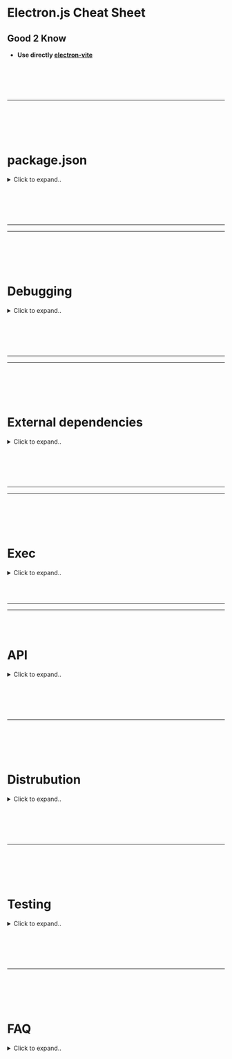 # Electron.js Cheat Sheet



## Good 2 Know
- **Use directly [electron-vite](https://github.com/CyberT33N/electron-vite-cheat-sheet/blob/main/README.md)**














<br><br>
<br><br>
___
<br><br>
<br><br>



# package.json

<details><summary>Click to expand..</summary>

```javascript
{
  "name": "secure-file-vault",
  "version": "1.0.0",
  "description": "A modern Electron.js application for secure file encryption and compression",
  "main": "main.js",
  "scripts": {
    "start": "DISPLAY=:0 electron . --no-sandbox",
    "dev": "electron . --no-sandbox --debug"
  },
  "devDependencies": {
    "electron": "^28.1.0"
  },
  "dependencies": {
    "material-components-web": "^14.0.0",
    "@mdi/font": "^7.4.47",
    "node-7z": "^3.0.0"
  }
}
```
- On ubuntu you may must use DISPLAY=:0 in order that the app is starting


</details>
































<br><br>
<br><br>
________
________
<br><br>
<br><br>

# Debugging

<details><summary>Click to expand..</summary>

# Chrome Extensions

<details><summary>Click to expand..</summary>


You can use:
- https://github.com/MarshallOfSound/electron-devtools-installer

Or for local import:
```typescript
try {
    const extensionPathBrowserTools = path.join(__dirname, '../../chrome-extension/browser-tools')
    await session.defaultSession.loadExtension(extensionPathBrowserTools, {
        allowFileAccess: true
    })

    console.info('Extension geladen')
} catch (err) {
    console.error('Fehler beim Laden der Extension:', err)
}
```

</details>





</details>





















<br><br>
<br><br>
________
________
<br><br>
<br><br>

# External dependencies

<details><summary>Click to expand..</summary>







# electron-devtools-installer
- https://github.com/MarshallOfSound/electron-devtools-installer

<details><summary>Click to expand..</summary>

Electron DevTools Installer
---------------------------

![CircleCI](https://img.shields.io/circleci/build/github/MarshallOfSound/electron-devtools-installer?style=for-the-badge)
[![npm](https://img.shields.io/npm/v/electron-devtools-installer?style=for-the-badge)](https://www.npmjs.com/package/electron-devtools-installer)
![npm](https://img.shields.io/npm/dt/electron-devtools-installer?style=for-the-badge)
[![license](https://img.shields.io/github/license/GPMDP/electron-devtools-installer.svg?maxAge=2592000&style=for-the-badge)](https://github.com/GPMDP/electron-devtools-installer/blob/master/LICENSE)
[![CFA Enabled](https://img.shields.io/badge/CFA-Enabled-success?style=for-the-badge)](https://github.com/continuousauth)

This is an easy way to install DevTool extensions into Electron.  You shouldn't
have to mess around with downloading the extension, finding the right folder and
then configuring the path for everyone's machines.

## Install

```
npm install electron-devtools-installer --save-dev
```
or
```
yarn add electron-devtools-installer -D
```

## Usage
All you have to do now is this in the **main** process of your application.

```js
import { installExtension, REDUX_DEVTOOLS } from 'electron-devtools-installer';
// Or if you can not use ES6 imports
/**
const { default: installExtension, REACT_DEVELOPER_TOOLS } = require('electron-devtools-installer');
*/
const { app } = require('electron');

app.whenReady().then(() => {
    installExtension(REDUX_DEVTOOLS)
        .then((ext) => console.log(`Added Extension:  ${ext.name}`))
        .catch((err) => console.log('An error occurred: ', err));
});
```

To install multiple extensions, `installExtension` takes an array.

```typescript
app.whenReady().then(() => {
    installExtension([REDUX_DEVTOOLS, REACT_DEVELOPER_TOOLS])
        .then(([redux, react]) => console.log(`Added Extensions:  ${redux.name}, ${react.name}`))
        .catch((err) => console.log('An error occurred: ', err));
});
```

### Local Files

If you want your DevTools extensions to work on local `file://` URLs (e.g. loaded via `browserWindow.loadFile()`), don't forget to set `allowFileAccess` in the options passed to `installExtension`.

```typescript
installExtension(REDUX_DEVTOOLS, { loadExtensionOptions: { allowFileAccess: true } })
```

For more information see the [Electron documentation](https://www.electronjs.org/docs/latest/api/session#sesloadextensionpath-options).

## What extensions can I use?

Technically you can use whatever extension you want.  Simply find the ChromeStore ID
of the extension you want to install, and call `installExtension('YOUR_ID_HERE')`.  We
offer a few extension ID's inside the package so you can easily import them to install without
having to find them yourselves.

```js
import {
  installExtension,
  EMBER_INSPECTOR, REACT_DEVELOPER_TOOLS,
  BACKBONE_DEBUGGER, JQUERY_DEBUGGER,
  VUEJS_DEVTOOLS, VUEJS_DEVTOOLS_BETA,
  REDUX_DEVTOOLS, MOBX_DEVTOOLS,
  APOLLO_DEVELOPER_TOOLS,
} from 'electron-devtools-installer';
```

## How does it work?

Well, you know those steps over in the [Electron Docs](https://github.com/electron/electron/blob/master/docs/tutorial/devtools-extension.md)
that involve downloading, copying, checking paths, Etc.

This does all of that for you, it downloads the chrome extension directly from
the Chrome WebStore.  Then it extracts it to your applications `userData` directory
before loading it into Electron.

</details>


















<br><br>
<br><br>

# Framework

## electron-vite
- https://electron-vite.org/guide/



















<br><br>
<br><br>


# Distrubution

## electron-builder
- https://github.com/CyberT33N/electron-builder-cheat-sheet




















<br><br>
<br><br>

# Hot-Reload

## electron-reloader (HOT Reload)
- **It is recommended to use electron-vite instead which supports hot reload**

<details><summary>Click to expand..</summary>

- Add to your main file:
```javascript
// Enable hot reload for development
try {
  require('electron-reloader')(module, {
    debug: true,
    watchRenderer: true
  });
} catch (_) { console.log('Error loading electron-reloader'); }
```

Then as usually run npm start:
```javascript
 "scripts": {
    "start": "DISPLAY=:0 electron . --no-sandbox",
    "dev": "DISPLAY=:0 electron . --no-sandbox --inspect"
  },
```

</details>



























<br><br>
<br><br>

# Storage


## electron-store

<details><summary>Click to expand..</summary>

## 📦 Installation
```bash
npm install electron-store
```

## 💡 Funktionsweise
- Speichert automatisch die Fensterposition und -größe
- Stellt die letzte Position beim Neustart wieder her
- Verwendet `electron-store` für persistente Speicherung
- Reagiert auf 'resize' und 'move' Events

## 🔧 Implementierung

```javascript
import { BrowserWindow, ipcMain, screen } from 'electron'
import Store from 'electron-store'
import path from 'path'

export class WindowManager {
    constructor(isDev, preloadPath) {
        this.mainWindow = null
        this.isDev = isDev
        this.preloadPath = preloadPath
        // Store-Instanz initialisieren
        this.store = new Store()
    }

    createWindow() {
        const primaryDisplay = screen.getPrimaryDisplay()
        const { width, height } = primaryDisplay.workAreaSize

        // Gespeicherte Fensterposition laden
        const windowBounds = this.store.get('windowBounds', {
            width: width,
            height: height,
            x: undefined,
            y: undefined
        })

        // Fenster mit gespeicherten Bounds erstellen
        this.mainWindow = new BrowserWindow({
            ...windowBounds,
            frame: false,
            webPreferences: {
                nodeIntegration: false,
                contextIsolation: true,
                preload: this.preloadPath
            }
        })

        // Position bei Änderungen speichern
        ['resize', 'move'].forEach(eventName => {
            this.mainWindow.on(eventName, () => {
                const bounds = this.mainWindow.getBounds()
                this.store.set('windowBounds', bounds)
            })
        })

        // ... Rest der Methode
    }
}
```

## 📝 Wichtige Komponenten

### 1. Store Initialisierung
```javascript
import Store from 'electron-store'
this.store = new Store()
```

### 2. Fensterposition Laden
```javascript
const windowBounds = this.store.get('windowBounds', {
    width: width,
    height: height,
    x: undefined,
    y: undefined
})
```

### 3. Position Speichern
```javascript
['resize', 'move'].forEach(eventName => {
    this.mainWindow.on(eventName, () => {
        const bounds = this.mainWindow.getBounds()
        this.store.set('windowBounds', bounds)
    })
})
```

## 🔍 Gespeicherte Daten
Die Fensterdaten werden in folgendem Format gespeichert:
```javascript
{
    windowBounds: {
        width: number,    // Fensterbreite
        height: number,   // Fensterhöhe
        x: number,       // horizontale Position
        y: number        // vertikale Position
    }
}
```

## 💪 Vorteile
- Automatische Persistenz
- Nahtlose Benutzererfahrung
- Einfache Implementation
- Kein manuelles State Management nötig

## 🚀 Verwendung
Einfach die `WindowManager`-Klasse instanziieren und `createWindow()` aufrufen - der Rest geschieht automatisch!


</details>




















</details>



























<br><br>
<br><br>
________
________
<br><br>
<br><br>



# Exec

<details><summary>Click to expand..</summary>
  
<br><br>

## Run external cli with sudo and ask user for password prompt
- Will ask for password. You can use this aswell in electron.js
```javascript
const sudo = require('sudo-prompt');

const sudoOptions = {
    name: 'Secure File Vault'
};

// Promisified sudo exec
function sudoExec(command) {
    return new Promise((resolve, reject) => {
        sudo.exec(command, sudoOptions, (error, stdout, stderr) => {
            if (error) reject(error);
            else resolve(stdout);
        });
    });
}

await sudoExec(`veracrypt --text --create "${containerPath}" --size "${containerSize}" --password "${password}" --encryption AES --hash sha512 --filesystem FAT --non-interactive`);
```

</details>





















<br><br>
____
____
<br><br>

# API

<details><summary>Click to expand..</summary>




## dialog
- https://www.electronjs.org/docs/latest/api/dialog
- Display native system dialogs for opening and saving files, alerting, etc.

<details><summary>Click to expand..</summary>

```javascript
  mainWindow.on('close', async(event) => {
        if (hasQuit) return // Skip if we've already started quitting
        event.preventDefault() // Prevent window from closing immediately
        
        // Show native dialog box
        await dialog.showMessageBox(mainWindow, {
            type: 'warning',
            title: 'Administrator Rechte',
            message: 'Administratorrechte werden benötigt um VeraCrypt Einträge zu bereinigen',
            buttons: ['OK'],
            defaultId: 0,
            noLink: true
        })
        
        hasQuit = true
        app.quit()
    })

```


</details>















  
<br><br>
<br><br>

## shell
- https://www.electronjs.org/docs/latest/api/shell

<details><summary>Click to expand..</summary>



# showItemInFolder
- https://www.electronjs.org/docs/latest/api/shell#shellshowiteminfolderfullpath

<details><summary>Click to expand..</summary>

1. preload.js - Bridge zwischen Renderer und Main Process
```javascript
const { contextBridge, ipcRenderer, shell } = require('electron')

contextBridge.exposeInMainWorld('electron', {
    // Andere API Methoden...
    send: (channel, data) => {
        ipcRenderer.send(channel, data)
    },
    receive: (channel, func) => {
        const subscription = (event, ...args) => func(...args)
        ipcRenderer.on(channel, subscription)
        return () => ipcRenderer.removeListener(channel, subscription)
    }
})
```

2. main.js - Main Process Handler
```javascript
import { app, ipcMain, shell } from 'electron'
import fs from 'fs-extra'

// IPC Handler für das Öffnen von Ordnern
ipcMain.on('open-folder', async (event, filePath) => {
    try {
        if (!fs.existsSync(filePath)) {
            console.error('Datei existiert nicht:', filePath)
            event.reply('open-folder-error', 'Datei existiert nicht')
            return
        }
        shell.showItemInFolder(filePath)
    } catch (error) {
        console.error('Fehler beim Öffnen des Ordners:', error)
        event.reply('open-folder-error', error.message)
    }
})
```

3. React Komponente
```javascript
import React from 'react'

export const MyComponent = React.memo(({ filePath }) => {
    // Error Handler für Fehler beim Öffnen
    React.useEffect(() => {
        if (!window.electron) return

        const cleanup = window.electron.receive('open-folder-error', (errorMessage) => {
            console.error('Fehler beim Öffnen des Ordners:', errorMessage)
        })

        return () => cleanup && cleanup()
    }, [])

    // Click Handler für den Button
    const handleOpenFolder = React.useCallback((path) => {
        if (!window.electron) {
            console.error('Electron API nicht verfügbar')
            return
        }
        window.electron.send('open-folder', path)
    }, [])

    return (
        <button
            onClick={() => handleOpenFolder(filePath)}
            title="Open containing folder"
        >
            <i className="fas fa-folder-open"></i>
        </button>
    )
})
```

4. Font Awesome einbinden (für das Icon)
```css
// In index.html:
<link rel="stylesheet" href="https://cdnjs.cloudflare.com/ajax/libs/font-awesome/6.5.1/css/all.min.css">

// 5. Optional: CSS für den Button
.open-folder-button {
    background: linear-gradient(145deg, rgba(64, 192, 255, 0.1), rgba(64, 192, 255, 0.2));
    color: #40c0ff;
    border: 1px solid rgba(64, 192, 255, 0.3);
    padding: 0.4em 0.8em;
    border-radius: 0.3em;
    font-size: 0.8rem;
    transition: all 0.3s ease;
    cursor: pointer;
}

.open-folder-button:hover {
    background: linear-gradient(145deg, rgba(64, 192, 255, 0.2), rgba(64, 192, 255, 0.3));
    box-shadow: 0 0 15px rgba(64, 192, 255, 0.2);
}
```
</details>





</details>
















  
<br><br>
<br><br>

## ipcRenderer
- https://www.electronjs.org/de/docs/latest/api/ipc-renderer
- The ipcRenderer module is an EventEmitter. It provides a few methods so you can send synchronous and asynchronous messages from the render process (web page) to the main process. You can also receive replies from the main process.

<details><summary>Click to expand..</summary>


# Example for drag and drop
- When you click the button #process-button the click event listener will trigger and use `ipcRenderer.send()` to send a message to the event `process-files` which ist started inside of main.js

<details><summary>Click to expand..</summary>

main.js
```
const { app, BrowserWindow, ipcMain } = require('electron');
const path = require('path');
const { exec } = require('child_process');
const fs = require('fs');

let mainWindow = null;

const createWindow = () => {
    mainWindow = new BrowserWindow({
        width: 1200,
        height: 800,
        webPreferences: {
            nodeIntegration: true,
            contextIsolation: false,
            enableRemoteModule: true
        },
        backgroundColor: '#000000',
        show: false,
        frame: false
    });

    mainWindow.loadFile('index.html');
    mainWindow.once('ready-to-show', () => {
        mainWindow.show();
        mainWindow.focus();
    });

    mainWindow.on('closed', () => {
        mainWindow = null;
    });
};

if (app) {
    app.whenReady().then(createWindow);

    app.on('window-all-closed', () => {
        if (process.platform !== 'darwin') {
            app.quit();
        }
    });

    app.on('activate', () => {
        if (mainWindow === null) {
            createWindow();
        }
    });

    // Handle window controls
    ipcMain.on('minimize-window', () => {
        if (mainWindow) mainWindow.minimize();
    });

    ipcMain.on('maximize-window', () => {
        if (mainWindow) {
            if (mainWindow.isMaximized()) {
                mainWindow.unmaximize();
            } else {
                mainWindow.maximize();
            }
        }
    });

    ipcMain.on('close-window', () => {
        if (mainWindow) mainWindow.close();
    });

    // Handle file encryption and compression
    ipcMain.on('process-files', async (event, { files, containerSize }) => {
        try {
            // Implementation for VeraCrypt container creation and file processing
            // This is where we'll add the VeraCrypt CLI integration
            event.reply('process-status', { status: 'Processing files...' });
        } catch (error) {
            event.reply('process-error', { error: error.message });
        }
    });
}
```

index.html
```html
<!DOCTYPE html>
<html>
<head>
    <title>Secure File Vault</title>
    <link href="css/styles.css" rel="stylesheet">
    <link href="https://fonts.googleapis.com/css2?family=Inter:wght@300;400;500;600;700&display=swap" rel="stylesheet">
</head>
<body>
    <div class="app-container">
        <div class="header">
            <h1>CMCU</h1>
            <div class="window-controls">
                <button class="control-button minimize">−</button>
                <button class="control-button maximize">□</button>
                <button class="control-button close">×</button>
            </div>
        </div>

        <div class="main-content">
            <div class="upload-section">
                <div class="dropzone" id="dropzone">
                    <div class="dropzone-content">
                        <div class="upload-icon"></div>
                        <p>Drag and drop files here</p>
                        <p>or</p>
                        <button class="upload-button">Choose Files</button>
                    </div>
                </div>
                <div class="file-info">
                    <div class="size-display">
                        <span>Total Size:</span>
                        <span id="total-size">0 B</span>
                    </div>
                    <div class="file-list" id="file-list"></div>
                </div>
            </div>

            <div class="settings-panel">
                <h2>Cloud Integration</h2>
                <div class="cloud-providers">
                    <button class="provider-button coming-soon" disabled>
                        <span class="provider-icon google-drive"></span>
                        Google Drive
                        <span class="coming-soon-badge">Coming Soon</span>
                    </button>
                    <button class="provider-button coming-soon" disabled>
                        <span class="provider-icon dropbox"></span>
                        Dropbox
                        <span class="coming-soon-badge">Coming Soon</span>
                    </button>
                </div>
            </div>

            <div class="action-buttons">
                <button id="process-button" class="primary-button" disabled>
                    Process Files
                    <div class="button-gradient"></div>
                </button>
            </div>
        </div>
    </div>
    <script src="js/renderer.js"></script>
</body>
</html>
```

style.css
```
:root {
    --primary-gradient: linear-gradient(135deg, #FFA500, #FFD700);
    --hover-gradient: linear-gradient(135deg, #FFD700, #FFA500);
    --background-color: #000000;
    --text-color: #FFFFFF;
    --border-radius: 12px;
    --transition-speed: 0.3s;
}

* {
    margin: 0;
    padding: 0;
    box-sizing: border-box;
    font-family: 'Inter', sans-serif;
}

body {
    background-color: var(--background-color);
    color: var(--text-color);
    height: 100vh;
    overflow: hidden;
}

.app-container {
    height: 100vh;
    display: flex;
    flex-direction: column;
}

.header {
    -webkit-app-region: drag;
    padding: 1rem;
    display: flex;
    justify-content: space-between;
    align-items: center;
    background: rgba(255, 255, 255, 0.05);
}

.window-controls {
    -webkit-app-region: no-drag;
}

.control-button {
    background: none;
    border: none;
    color: var(--text-color);
    padding: 0.5rem;
    cursor: pointer;
    transition: var(--transition-speed);
}

.main-content {
    flex: 1;
    padding: 2rem;
    display: flex;
    flex-direction: column;
    gap: 2rem;
}

.dropzone {
    border: 2px dashed rgba(255, 165, 0, 0.3);
    border-radius: var(--border-radius);
    padding: 3rem;
    text-align: center;
    transition: var(--transition-speed);
    background: rgba(255, 255, 255, 0.02);
}

.dropzone.drag-over {
    border-color: #FFA500;
    background: rgba(255, 165, 0, 0.1);
}

.upload-button {
    background: var(--primary-gradient);
    border: none;
    padding: 1rem 2rem;
    border-radius: var(--border-radius);
    color: var(--background-color);
    font-weight: 600;
    cursor: pointer;
    transition: var(--transition-speed);
    position: relative;
    overflow: hidden;
}

.upload-button:hover {
    transform: translateY(-2px);
    box-shadow: 0 4px 15px rgba(255, 165, 0, 0.3);
}

.file-info {
    margin-top: 2rem;
    background: rgba(255, 255, 255, 0.05);
    padding: 1rem;
    border-radius: var(--border-radius);
}

.settings-panel {
    background: rgba(255, 255, 255, 0.02);
    padding: 2rem;
    border-radius: var(--border-radius);
}

.cloud-providers {
    display: flex;
    gap: 1rem;
    margin-top: 1rem;
}

.provider-button {
    background: rgba(255, 255, 255, 0.05);
    border: none;
    padding: 1rem;
    border-radius: var(--border-radius);
    color: var(--text-color);
    display: flex;
    align-items: center;
    gap: 0.5rem;
    cursor: not-allowed;
    position: relative;
    overflow: hidden;
}

.coming-soon-badge {
    background: var(--primary-gradient);
    padding: 0.2rem 0.5rem;
    border-radius: 12px;
    font-size: 0.8rem;
    color: var(--background-color);
}

.primary-button {
    background: var(--primary-gradient);
    border: none;
    padding: 1rem 3rem;
    border-radius: var(--border-radius);
    color: var(--background-color);
    font-weight: 600;
    cursor: pointer;
    transition: var(--transition-speed);
    position: relative;
    overflow: hidden;
}

.primary-button:disabled {
    opacity: 0.5;
    cursor: not-allowed;
}

.button-gradient {
    position: absolute;
    top: 0;
    left: 0;
    right: 0;
    bottom: 0;
    background: var(--hover-gradient);
    opacity: 0;
    transition: var(--transition-speed);
}

.primary-button:hover .button-gradient {
    opacity: 1;
}

@keyframes pulse {
    0% { transform: scale(1); }
    50% { transform: scale(1.05); }
    100% { transform: scale(1); }
}

.upload-icon {
    width: 64px;
    height: 64px;
    margin: 0 auto 1rem;
    background: var(--primary-gradient);
    mask: url("data:image/svg+xml,%3Csvg xmlns='http://www.w3.org/2000/svg' viewBox='0 0 24 24'%3E%3Cpath d='M9 16h6v-6h4l-7-7-7 7h4v6zm-4 2h14v2H5v-2z'/%3E%3C/svg%3E");
    -webkit-mask: url("data:image/svg+xml,%3Csvg xmlns='http://www.w3.org/2000/svg' viewBox='0 0 24 24'%3E%3Cpath d='M9 16h6v-6h4l-7-7-7 7h4v6zm-4 2h14v2H5v-2z'/%3E%3C/svg%3E");
    mask-size: contain;
    -webkit-mask-size: contain;
    mask-repeat: no-repeat;
    -webkit-mask-repeat: no-repeat;
}
```

renderer.js
```
const { ipcRenderer } = require('electron');

let selectedFiles = [];

// Dropzone functionality
const dropzone = document.getElementById('dropzone');
const fileList = document.getElementById('file-list');
const totalSizeDisplay = document.getElementById('total-size');
const processButton = document.getElementById('process-button');

// Window control buttons
document.querySelector('.minimize').addEventListener('click', () => {
    ipcRenderer.send('minimize-window');
});

document.querySelector('.maximize').addEventListener('click', () => {
    ipcRenderer.send('maximize-window');
});

document.querySelector('.close').addEventListener('click', () => {
    ipcRenderer.send('close-window');
});

// Prevent default drag behaviors
['dragenter', 'dragover', 'dragleave', 'drop'].forEach(eventName => {
    dropzone.addEventListener(eventName, preventDefaults, false);
    document.body.addEventListener(eventName, preventDefaults, false);
});

function preventDefaults(e) {
    e.preventDefault();
    e.stopPropagation();
}

// Highlight drop zone when dragging files over it
['dragenter', 'dragover'].forEach(eventName => {
    dropzone.addEventListener(eventName, highlight, false);
});

['dragleave', 'drop'].forEach(eventName => {
    dropzone.addEventListener(eventName, unhighlight, false);
});

function highlight(e) {
    dropzone.classList.add('drag-over');
}

function unhighlight(e) {
    dropzone.classList.remove('drag-over');
}

// Handle dropped files
dropzone.addEventListener('drop', handleDrop, false);

function handleDrop(e) {
    const dt = e.dataTransfer;
    const files = dt.files;
    handleFiles(files);
}

// Handle file selection via button
document.querySelector('.upload-button').addEventListener('click', () => {
    const input = document.createElement('input');
    input.type = 'file';
    input.multiple = true;
    input.onchange = e => {
        handleFiles(e.target.files);
    };
    input.click();
});

function handleFiles(files) {
    selectedFiles = [...files];
    updateFileList();
    updateTotalSize();
    processButton.disabled = selectedFiles.length === 0;
}

function updateFileList() {
    fileList.innerHTML = '';
    selectedFiles.forEach(file => {
        const fileElement = document.createElement('div');
        fileElement.className = 'file-item';
        fileElement.textContent = `${file.name} (${formatSize(file.size)})`;
        fileList.appendChild(fileElement);
    });
}

function updateTotalSize() {
    const totalSize = selectedFiles.reduce((acc, file) => acc + file.size, 0);
    totalSizeDisplay.textContent = formatSize(totalSize);
}

function formatSize(bytes) {
    const units = ['B', 'KB', 'MB', 'GB'];
    let size = bytes;
    let unitIndex = 0;
    
    while (size >= 1024 && unitIndex < units.length - 1) {
        size /= 1024;
        unitIndex++;
    }
    
    return `${size.toFixed(2)} ${units[unitIndex]}`;
}

// Process files button
processButton.addEventListener('click', () => {
    const totalSize = selectedFiles.reduce((acc, file) => acc + file.size, 0);
    ipcRenderer.send('process-files', {
        files: selectedFiles.map(f => f.path),
        containerSize: totalSize * 1.1 // 10% larger than total file size
    });
});

// Handle process status updates
ipcRenderer.on('process-status', (event, { status }) => {
    // Update UI with status
    console.log(status);
});

ipcRenderer.on('process-error', (event, { error }) => {
    // Show error in UI
    console.error(error);
});
```

</details>











</details>






















<br><br>
<br><br>

## ipcMain
- https://www.electronjs.org/docs/latest/api/ipc-main
- The ipcMain module is an Event Emitter. When used in the main process, it handles asynchronous and synchronous messages sent from a renderer process (web page). Messages sent from a renderer will be emitted to this module.

<details><summary>Click to expand..</summary>



## Custom Listener
```
// Handle file encryption and compression
    ipcMain.on('process-files', async (event, { files, password }) => {
        try {
            //..
            event.reply('process-status', { 
                status: 'complete',
                message: 'Files have been successfully encrypted and compressed.'
            });
            
        } catch (error) {
            console.error('Error in process-files:', error);
            event.reply('process-error', { 
                error: error.message,
                details: error.stack
            });
        }
    });
```
- You can use `event` to display alerts in the UI










<br><br>

### minimize-window
```javascript
// Handle window controls
ipcMain.on('minimize-window', () => {
    if (mainWindow) mainWindow.minimize();
});
```

<br><br>

### maximize-window
```javascript
ipcMain.on('maximize-window', () => {
    if (mainWindow) {
        if (mainWindow.isMaximized()) {
            mainWindow.unmaximize();
        } else {
            mainWindow.maximize();
        }
    }
});
```


<br><br>

### close-window
```javascript
ipcMain.on('close-window', () => {
    if (mainWindow) mainWindow.close();
});
```


</details>



















<br><br>
<br><br>

## app
- https://www.electronjs.org/docs/latest/api/app

<details><summary>Click to expand..</summary>

```javascript
const { app } = require('electron')
app.on('window-all-closed', () => {
  app.quit()
})
```

<br><br>


### Events

#### before-quit
- Do something when electron app is closed
```javascript
 app.on('before-quit', () => {
    try {
        if (fs.existsSync('/tmp/CMCU')) {
            fs.removeSync('/tmp/CMCU');
        }
    } catch (error) {
        console.error('Error cleaning up /tmp/CMCU:', error);
    }
});
```

<br><br>

#### window-all-closed
```javascript
app.on('window-all-closed', () => {
    if (process.platform !== 'darwin') {
        app.quit();
    }
});
```

<br><br>

#### activate [MAC]
- https://www.electronjs.org/docs/latest/api/app#event-activate-macos
- Emitted when the application is activated. Various actions can trigger this event, such as launching the application for the first time, attempting to re-launch the application when it's already running, or clicking on the application's dock or taskbar icon.
```javascript
app.on('activate', () => {
    if (mainWindow === null) {
        createWindow();
    }
});
```




<br><br>

### whenReady
```javascript
app.whenReady().then(fn);
```



</details>















<br><br>
<br><br>
<br><br>
<br><br>

## contextBridge
- https://www.electronjs.org/docs/latest/api/context-bridge
- Create a safe, bi-directional, synchronous bridge across isolated contexts


<details><summary>Click to expand..</summary>

# Electron.js Cheat Sheet: Context Bridge

## Was ist `contextBridge`?

Die `contextBridge` API von Electron ermöglicht eine sichere Kommunikation zwischen der **Main Process** und der **Renderer Process**, indem sie eine kontrollierte Schnittstelle für den Zugriff auf Node.js-Funktionen bereitstellt.

## Warum `contextBridge` nutzen?

- **Verhindert direkte Node.js-Zugriffe** im Renderer (bessere Sicherheit)
- **Ermöglicht eine sichere IPC-Kommunikation** zwischen Main und Renderer
- **Schützt vor unsicheren Code-Einschleusungen** (z. B. durch `remote`)

---

## Beispiel: Sichere Kommunikation mit `contextBridge`

### 1. **Preload-Skript (preload.js)**
Hier definieren wir eine `window.api` Schnittstelle, die vom Renderer sicher genutzt werden kann.

```javascript
const { contextBridge, ipcRenderer } = require('electron');

contextBridge.exposeInMainWorld('api', {
  sendMessage: (channel, data) => ipcRenderer.send(channel, data),
  onMessage: (channel, callback) => ipcRenderer.on(channel, (event, ...args) => callback(...args))
});
```

---

### 2. **Main Process (main.js)**
Hier reagieren wir auf IPC-Events, die vom Renderer über `contextBridge` gesendet werden.

```javascript
const { app, BrowserWindow, ipcMain } = require('electron');

let mainWindow;

app.whenReady().then(() => {
  mainWindow = new BrowserWindow({
    width: 800,
    height: 600,
    webPreferences: {
      preload: __dirname + '/preload.js',
      contextIsolation: true, // Muss aktiviert sein
      enableRemoteModule: false, // Empfohlen zur Sicherheit - Should be default in latest versions
      nodeIntegration: false // Kein direkter Zugriff auf Node.js
    }
  });

  mainWindow.loadURL('file://' + __dirname + '/index.html');
});

ipcMain.on('message-from-renderer', (event, data) => {
  console.log('Nachricht vom Renderer:', data);
  event.reply('reply-from-main', 'Antwort vom Main-Prozess');
});
```

---

### 3. **Renderer Process (index.html + script.js)**
Hier nutzen wir die `window.api`-Schnittstelle, um mit dem Main Process zu kommunizieren.

```html
<!DOCTYPE html>
<html lang="de">
<head>
  <meta charset="UTF-8">
  <title>Electron ContextBridge</title>
</head>
<body>
  <button id="send">Nachricht senden</button>
  <p id="response"></p>

  <script>
    document.getElementById('send').addEventListener('click', () => {
      window.api.sendMessage('message-from-renderer', 'Hallo Main!');
    });

    window.api.onMessage('reply-from-main', (response) => {
      document.getElementById('response').innerText = response;
    });
  </script>
</body>
</html>
```

---

## Fazit

✅ `contextBridge` verbessert die Sicherheit, indem es eine isolierte API für Renderer bereitstellt.  
✅ Es verhindert unsicheren direkten Zugriff auf Node.js im Renderer.  
✅ Die Kombination mit `ipcRenderer` und `ipcMain` ermöglicht eine sichere Kommunikation.  

Nutze **`contextBridge`** immer, wenn der Renderer mit dem Main Process interagieren muss! 🚀


</details>









































<br><br>
<br><br>
<br><br>
<br><br>

## BrowserWindow
- https://www.electronjs.org/docs/latest/api/browser-window


<details><summary>Click to expand..</summary>

```javascript
// In the main process.
const { BrowserWindow } = require('electron')

const win = new BrowserWindow({ width: 800, height: 600 })

// Load a remote URL
win.loadURL('https://github.com')

// Or load a local HTML file
win.loadFile('index.html')
```






# Start full width and height
```javascript
let mainWindow = null

function createWindow() {
    const primaryDisplay = screen.getPrimaryDisplay()
    const { width, height } = primaryDisplay.workAreaSize

    mainWindow = new BrowserWindow({
        width: width,
        height: height,
        frame: false,
        webPreferences: {
            nodeIntegration: false,
            contextIsolation: true,
            preload: path.join(__dirname, 'preload.js')
        }
    })

    // Load the app
    if (isDev) {
        mainWindow.loadURL('http://localhost:5173')
        mainWindow.webContents.openDevTools()
    } else {
        mainWindow.loadFile(path.join(__dirname, 'dist', 'index.html'))
    }
}
```





<br><br>

# BrowserWindow Constructor Options

## webPreferences (WebPreferences) - Optional
Settings of web page's features:

- **devTools** (boolean) - Enable DevTools. Default: `true`
- **nodeIntegration** (boolean) - Enable node integration. Default: `false`
- **nodeIntegrationInWorker** (boolean) - Enable node integration in web workers. Default: `false`
- **nodeIntegrationInSubFrames** (boolean) - Experimental option for Node.js support in sub-frames (iframes/child windows)
- **preload** (string) - Script loaded before other page scripts. Requires absolute file path
- **sandbox** (boolean) - Sandbox the renderer, making it compatible with Chromium OS-level sandbox
- **session** (Session) - Sets page session. Preferred over partition option
- **partition** (string) - Sets session by partition string. Use `persist:` prefix for persistent sessions
- **zoomFactor** (number) - Default page zoom factor (1.0 = 100%). Default: `1.0`
- **javascript** (boolean) - Enable JavaScript support. Default: `true`
- **webSecurity** (boolean) - Enable same-origin policy. Default: `true`
- **allowRunningInsecureContent** (boolean) - Allow HTTPS pages to run content from HTTP. Default: `false`
- **images** (boolean) - Enable image support. Default: `true`
- **imageAnimationPolicy** (string) - Image animation behavior (`animate`|`animateOnce`|`noAnimation`). Default: `animate`
- **textAreasAreResizable** (boolean) - Make TextArea elements resizable. Default: `true`
- **webgl** (boolean) - Enable WebGL support. Default: `true`
- **plugins** (boolean) - Enable plugins. Default: `false`
- **experimentalFeatures** (boolean) - Enable Chromium experimental features. Default: `false`
- **scrollBounce** (boolean) - Enable scroll bounce on macOS. Default: `false`
- **enableBlinkFeatures** (string) - Comma-separated feature list to enable
- **disableBlinkFeatures** (string) - Comma-separated feature list to disable

#### Default Font Settings
- **defaultFontFamily** (Object)
  - `standard`: Times New Roman
  - `serif`: Times New Roman
  - `sansSerif`: Arial
  - `monospace`: Courier New
  - `cursive`: Script
  - `fantasy`: Impact
  - `math`: Latin Modern Math

#### Font Sizes
- **defaultFontSize** (Integer) - Default: `16`
- **defaultMonospaceFontSize** (Integer) - Default: `13`
- **minimumFontSize** (Integer) - Default: `0`

#### Additional Settings
- **defaultEncoding** (string) - Default: `ISO-8859-1`
- **backgroundThrottling** (boolean) - Throttle background animations/timers. Default: `true`
- **contextIsolation** (boolean) - Run Electron APIs in separate JavaScript context. Default: `true`
- **webviewTag** (boolean) - Enable `<webview>` tag. Default: `false`
- **spellcheck** (boolean) - Enable built-in spellchecker. Default: `true`
- **enableWebSQL** (boolean) - Enable WebSQL API. Default: `true`

#### Security & Dialog Options
- **safeDialogs** (boolean) - Enable consecutive dialog protection. Default: `false`
- **safeDialogsMessage** (string) - Message for consecutive dialog protection
- **disableDialogs** (boolean) - Disable all dialogs. Default: `false`
- **navigateOnDragDrop** (boolean) - Navigate on file/link drag and drop. Default: `false`

#### Advanced Options
- **v8CacheOptions** (string) - V8 code caching policy (`none`|`code`|`bypassHeatCheck`|`bypassHeatCheckAndEagerCompile`)
- **enablePreferredSizeMode** (boolean) - Enable preferred size mode. Default: `false`
- **transparent** (boolean) - Enable background transparency. Default: `true`




















<br><br>
<br><br>

### Events

<br><br>

#### ready-to-show
```javascript
win.once('ready-to-show', () => {
    mainWindow.show();
    mainWindow.focus();
});
```

<br><br>

#### close
- Will be triggered when the x button is pressed. The Windows session is programmatacily still avaialble and can be used
```javascript
win.on('closed', () => {
    mainWindow = null;
});
```








</details>



</details>




























<br><br>
<br><br>
___
<br><br>
<br><br>




# Distrubution


<details><summary>Click to expand..</summary>





Der Unterschied zwischen **Electron Forge** und **electron-builder** liegt hauptsächlich in ihrem Ansatz für das Packaging und die Distribution von Electron-Apps:

### **Electron Forge**  
🔹 **Ziel**: All-in-One-Tool zur Entwicklung, Verpackung und Veröffentlichung von Electron-Apps.  
🔹 **Vorteile**:
   - Bietet eine **strukturierte Projektvorlage** mit Boilerplates.
   - Unterstützt **verschiedene Kompilationssysteme** (z. B. Webpack, TypeScript).
   - Integrierte **Updater- und Publisher-Funktionen** für GitHub, S3, etc.
   - **Modular aufgebaut**: Plugins für verschiedene Build-Systeme.  
🔹 **Nachteile**:
   - Weniger Anpassungsmöglichkeiten bei den generierten Installern.  
   - **Nicht so ausgereift** wie electron-builder für komplexe Deployment-Szenarien.  

---

### **electron-builder**  
🔹 **Ziel**: Hochgradig konfigurierbares Tool zur Paketierung und Verteilung von Electron-Apps.  
🔹 **Vorteile**:
   - **Unterstützt viele Formate**: `.exe`, `.dmg`, `.deb`, `.AppImage`, Snap, etc.  
   - Sehr **anpassbare Konfiguration** über `package.json` oder `electron-builder.yml`.  
   - **Integrierter Auto-Update-Support** für eigene Server, GitHub Releases, S3, etc.  
   - **Schneller und stabiler** bei der Erstellung großer Builds.  
🔹 **Nachteile**:
   - Keine vorgefertigten Templates oder Dev-Tools wie Electron Forge.  
   - **Komplexere Konfiguration** erforderlich.  

---

### **Fazit**  
📌 **Nutze Electron Forge**, wenn du eine **einfache, standardisierte Lösung** suchst, um eine Electron-App zu entwickeln, zu packagen und zu veröffentlichen.  
📌 **Nutze electron-builder**, wenn du eine **maximal anpassbare Lösung** für die Erstellung von Installern und die Verteilung deiner App brauchst.  

💡 **Kombination möglich**: Electron Forge kann **electron-builder als Plugin** nutzen, um die besten Features beider Tools zu vereinen! 🚀












<br><br>
<br><br>


## electron-builder
- https://www.npmjs.com/package/electron-builder
- https://www.electron.build/



<details><summary>Click to expand..</summary>

1. You can create a configuration file electron-builder.yml for electron-builder with the content below.
```yaml
appId: com.electron.app
productName: vue-ts
directories:
  buildResources: build
files:
  - '!**/.vscode/*'
  - '!src/*'
  - '!electron.vite.config.{js,ts,mjs,cjs}'
  - '!{.eslintignore,.eslintrc.cjs,.prettierignore,.prettierrc.yaml,dev-app-update.yml,CHANGELOG.md,README.md}'
  - '!{.env,.env.*,.npmrc,pnpm-lock.yaml}'
  - '!{tsconfig.json,tsconfig.node.json,tsconfig.web.json}'
asarUnpack:
  - resources/**
afterSign: build/notarize.js
win:
  executableName: vue-ts
nsis:
  artifactName: ${name}-${version}-setup.${ext}
  shortcutName: ${productName}
  uninstallDisplayName: ${productName}
  createDesktopShortcut: always
mac:
  entitlementsInherit: build/entitlements.mac.plist
  extendInfo:
    - NSCameraUsageDescription: Application requests access to the device's camera.
    - NSMicrophoneUsageDescription: Application requests access to the device's microphone.
    - NSDocumentsFolderUsageDescription: Application requests access to the user's Documents folder.
    - NSDownloadsFolderUsageDescription: Application requests access to the user's Downloads folder.
dmg:
  artifactName: ${name}-${version}.${ext}
linux:
  target:
    - AppImage
    - snap
    - deb
  maintainer: electronjs.org
  category: Utility
appImage:
  artifactName: ${name}-${version}.${ext}
npmRebuild: false
publish:
  provider: generic
  url: https://example.com/auto-updates
```

2. Add the scripts key to the package.json:
```javascript
"scripts": {
  "build:win": "npm run build && electron-builder --win --config",
  "build:mac": "npm run build && electron-builder --mac --config",
  "build:linux": "npm run build && electron-builder --linux --config"
}
```



</details>











<br><br>
<br><br>



## Electron Forge 
- https://www.electronforge.io/


<details><summary>Click to expand..</summary>

1. You can create a configuration file forge.config.cjs for Electron Forge with the content below.
```javascript
module.exports = {
  packagerConfig: {
    ignore: [
      /^\/src/,
      /(.eslintrc.json)|(.gitignore)|(electron.vite.config.ts)|(forge.config.cjs)|(tsconfig.*)/,
    ],
  },
  rebuildConfig: {},
  makers: [
    {
      name: '@electron-forge/maker-squirrel',
      config: {},
    },
    {
      name: '@electron-forge/maker-zip',
      platforms: ['darwin'],
    },
    {
      name: '@electron-forge/maker-deb',
      config: {},
    },
    {
      name: '@electron-forge/maker-rpm',
      config: {},
    },
  ],
};
```

2. Add the scripts and dependencies to the package.json:
```javascript
"main": "./dist/main/index.js",
"scripts": {
  "start": "electron-vite preview --outDir=dist",
  "dev": "electron-vite dev --outDir=dist",
  "package": "electron-vite build --outDir=dist && electron-forge package",
  "make ": "electron-vite build --outDir=dist && electron-forge make"
},
"devDependencies": {
  "@electron-forge/cli": "^6.2.1",
  "@electron-forge/maker-deb": "^6.2.1",
  "@electron-forge/maker-rpm": "^6.2.1",
  "@electron-forge/maker-squirrel": "^6.2.1",
  "@electron-forge/maker-zip": "^6.2.1",
}
```


  
</details>






</details>






































<br><br>
<br><br>
___
<br><br>
<br><br>





# Testing

<details><summary>Click to expand..</summary>





<br><br>
<br><br>


# E2E testing


<details><summary>Click to expand..</summary>

# Playwright
- https://playwright.dev/docs/api/class-electron
- https://www.electronjs.org/es/docs/latest/tutorial/automated-testing

<details><summary>Click to expand..</summary>

# 📦 Installation
```
# Windows
set PLAYWRIGHT_SKIP_BROWSER_DOWNLOAD=1; npm install --save-dev playwright  @playwright/test

# Linux
PLAYWRIGHT_SKIP_BROWSER_DOWNLOAD=1 npm install --save-dev playwright  @playwright/test

```


## 🚀 App starten

```js
const { _electron: electron } = require('playwright');
const { test } = require('@playwright/test');

test('launch app', async () => {
  const electronApp = await electron.launch({ args: ['main.js'] });
  await electronApp.close();
});
```

---

## 🔍 Main Process Zugriff

```js
test('get isPackaged', async () => {
  const electronApp = await electron.launch({ args: ['main.js'] });

  const isPackaged = await electronApp.evaluate(async ({ app }) => {
    return app.isPackaged;
  });

  console.log(isPackaged); // false in Dev-Mode
  await electronApp.close();
});
```

---

## 🖼️ Screenshot der ersten Window

```js
test('save screenshot', async () => {
  const electronApp = await electron.launch({ args: ['main.js'] });
  const window = await electronApp.firstWindow();

  await window.screenshot({ path: 'intro.png' });
  await electronApp.close();
});
```

---

## ✅ Komplettes Testbeispiel

`example.spec.js`

```js
const { _electron: electron } = require('playwright');
const { test, expect } = require('@playwright/test');

test('example test', async () => {
  const electronApp = await electron.launch({ args: ['.'] });

  const isPackaged = await electronApp.evaluate(async ({ app }) => {
    return app.isPackaged;
  });

  expect(isPackaged).toBe(false);

  const window = await electronApp.firstWindow();
  await window.screenshot({ path: 'intro.png' });

  await electronApp.close();
});
```

---

## 🧪 Tests ausführen

```bash
npx playwright test
```



## 📦 `electron.launch(options?)`

### 🔧 Options (optional)

| Option              | Type                                                                                         | Description                               |
| ------------------- | -------------------------------------------------------------------------------------------- | ----------------------------------------- |
| `args`              | `string[]`                                                                                   | Main script args (e.g. `['main.js']`)     |
| `cwd`               | `string`                                                                                     | Working directory                         |
| `env`               | `Record<string, string>`                                                                     | Environment vars (`process.env` default)  |
| `executablePath`    | `string`                                                                                     | Custom Electron binary path               |
| `acceptDownloads`   | `boolean`                                                                                    | Auto-accept attachments (default: `true`) |
| `bypassCSP`         | `boolean`                                                                                    | Bypass CSP (default: `false`)             |
| `colorScheme`       | `"light" \| "dark" \| "no-preference" \| null`                                               | Emulates media feature                    |
| `extraHTTPHeaders`  | `Record<string, string>`                                                                     | Extra HTTP headers                        |
| `geolocation`       | `{ latitude: number, longitude: number, accuracy?: number }`                                 | Fake location                             |
| `httpCredentials`   | `{ username: string, password: string, origin?: string, send?: 'unauthorized' \| 'always' }` | HTTP Auth                                 |
| `ignoreHTTPSErrors` | `boolean`                                                                                    | Ignore HTTPS errors (default: `false`)    |
| `locale`            | `string`                                                                                     | e.g. `en-GB`, `de-DE`                     |
| `offline`           | `boolean`                                                                                    | Emulate offline (default: `false`)        |
| `recordHar`         | `object`                                                                                     | HAR file recording                        |
| `recordVideo`       | `{ dir: string, size?: { width: number, height: number } }`                                  | Video recording                           |
| `timeout`           | `number`                                                                                     | Launch timeout in ms (default: `30000`)   |
| `timezoneId`        | `string`                                                                                     | Change time zone                          |
| `tracesDir`         | `string`                                                                                     | Save traces here                          |

---

## 🧪 Common Methods

| Method                      | Description                        |
| --------------------------- | ---------------------------------- |
| `electron.launch()`         | Starts Electron with given options |
| `electronApp.evaluate()`    | Run JS in main process             |
| `electronApp.firstWindow()` | Gets the first created window      |
| `window.title()`            | Gets title of the window           |
| `window.screenshot()`       | Saves screenshot                   |
| `window.click(selector)`    | Clicks element                     |
| `window.on('console', cb)`  | Listen to console events           |
| `electronApp.close()`       | Terminates the app                 |

---

## 🗂️ Tips

* Console logs from Electron's renderer can be piped directly via:

  ```js
  window.on('console', console.log);
  ```
* Always `await browserContext.close()` to flush HAR/Video/Trace.


---

## 📚 Weitere Ressourcen

* [📖 Electron Support Docs](https://playwright.dev/docs/api/class-electronapplication)
* [🧪 Third-Party Test Runner Guide](https://playwright.dev/docs/test-runners)

  









<br><br>
<br><br>


## Test generator
- https://playwright.dev/docs/codegen

<details><summary>Click to expand..</summary>


# Option 1 - Playwright inspector
- Usefully for e.g. electron apps

1. Create record.spec.ts
```
// In a test file, e.g., test/e2e/record-my-feature.e2e.ts
import { test } from '@playwright/test'
import { AppSetup } from './app.base.setup.ts'

test.describe('Recording Session', () => {
    let appSetup: AppSetup

    test.beforeAll(async() => {
        appSetup = new AppSetup(/* pass pvs if needed */)
        await appSetup.init() // This launches Electron, and it loads your UI
    })

    test.afterAll(async() => {
        await appSetup.close()
    })

    test.only('Record interactions here', async() => {
        // The webServer from playwright.config.ts has started your Vite server.
        // appSetup.init() has launched Electron, and Electron has loaded the UI.
        
        // Now, pause to open the Playwright Inspector connected to the Electron window
        await appSetup.page.pause() 

        // After you're done recording with the inspector, you can stop the test.
        // The recorded steps will appear in the Inspector window.
    })
})
```

2. The Playwright Inspector window will also appear due to await appSetup.page.pause();
   
3. Use the "Record" button in the Playwright Inspector (not the browser extension).
  





</details>

</details>

</details>



















<br><br>
<br><br>


# Unit testing


<details><summary>Click to expand..</summary>

# Mocking
Then you write unit test and try to run something like `ìmport { app } from electron`. This will not work because you must mock everything from electron
  - https://stackoverflow.com/a/38550760/8822860
  - https://stackoverflow.com/a/38550760/8822860

</details>

</details>

























































<br><br>
<br><br>
___
<br><br>
<br><br>






# FAQ

<details><summary>Click to expand..</summary>

# sandbox fix
```
sudo chown root:root node_modules/electron/dist/chrome-sandbox && sudo chmod 4755 node_modules/electron/dist/chrome-sandbox
```
- Related to (https://electron-vite.org/guide/cli#preview-options) `The --noSandbox option will force Electron run without sandboxing. It is commonly used to enable Electron to run as root on Linux.`


<br><br>
<br><br>

# Error

<details><summary>Click to expand..</summary>

# The requested module 'electron' is a CommonJS module, which
may not support all module.exports as named exports.
```plaintext
SyntaxError: Named export 'BrowserWindow' not found. The requested module 'electron' is a CommonJS module, which
may not support all module.exports as named exports.
CommonJS modules can always be imported via the default export, for example using:

import pkg from 'electron';
const { app, session, ipcMain, BrowserWindow } = pkg;
```
- This will mostly happen, when you try to load the electron packages outside of the electron context. This means e.g. when you write unit test and try to run something like `ìmport { app } from electron`. This will not work because you must mock everything from electron
  - https://stackoverflow.com/a/38550760/8822860
  - https://stackoverflow.com/a/38550760/8822860

</details>





  
</details>







